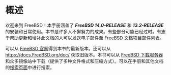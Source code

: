 # 概述

欢迎来到 FreeBSD！本手册涵盖了 ***FreeBSD 14.0-RELEASE*** 和 ***13.2-RELEASE*** 的安装和日常使用。本书是许多人不懈努力的成果。有些部分可能已经过时。有志于帮助更新和增补此文档的人可以发送电子邮件至 [FreeBSD 文档项目邮件列表](https://lists.freebsd.org/subscription/freebsd-doc)。

可以从 [FreeBSD 官网](https://www.freebsd.org/)得到本书的最新版本。还可以从 <https://docs.FreeBSD.org/doc/> 获取旧版本。本书可以从 [FreeBSD 下载服务器](https://download.freebsd.org/doc/)和众多镜像站中下载（提供了多种文件格式和压缩方式）。可以在手册和其他文档的[搜索页面](https://www.freebsd.org/search/)中进行搜索。
